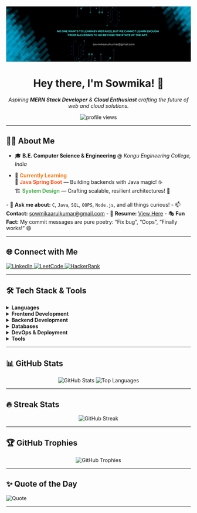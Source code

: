 ![Logo](linkedin2.png)

<h1 align="center">Hey there, I'm Sowmika! 👋</h1>
<p align="center">
  <em>Aspiring <b>MERN Stack Developer</b> & <b>Cloud Enthusiast</b> crafting the future of web and cloud solutions.</em>
</p>

<p align="center">
  <img src="https://komarev.com/ghpvc/?username=Sowmika-Arul&style=for-the-badge" alt="profile views"/>
</p>

---

## 👩‍💻 About Me

- 🎓 <b>B.E. Computer Science & Engineering</b> @ <i>Kongu Engineering College, India</i>  
- <p>
  🌱 <b style="color:#F77B17;">Currently Learning</b><br>
  🚀 <span style="color:#ff5722; font-weight:bold;">Java Spring Boot</span> — Building backends with Java magic! ☕<br>
  🏗️ <span style="color:#4CAF50; font-weight:bold;">System Design</span> — Crafting scalable, resilient architectures! 📐
</p>
- 💬 <b>Ask me about:</b> <code>C</code>, <code>Java</code>, <code>SQL</code>, <code>OOPS</code>, <code>Node.js</code>, and all things curious!  
- 📫 <b>Contact:</b> <a href="mailto:sowmikaarulkumar@gmail.com">sowmikaarulkumar@gmail.com</a>  
- 📄 <b>Resume:</b> <a href="https://drive.google.com/file/d/1RsAoOCFzOdKe4AgLigHtAyoC4G9ncPuv/view?usp=sharing" target="_blank">View Here</a>  
- 🎭 <b>Fun Fact:</b> My commit messages are pure poetry: “Fix bug”, “Oops”, “Finally works!” 😄

---

## 🌐 Connect with Me

<p>
  <a href="https://www.linkedin.com/in/sowmika-arulkumar">
    <img src="https://img.shields.io/badge/LinkedIn-%230077B5.svg?style=for-the-badge&logo=linkedin&logoColor=white" alt="LinkedIn"/>
  </a>
  <a href="https://www.leetcode.com/u/Sowmika_1104/">
    <img src="https://img.shields.io/badge/LeetCode-000000?style=for-the-badge&logo=LeetCode&logoColor=%23d16c06" alt="LeetCode"/>
  </a>
  <a href="https://www.hackerrank.com/profile/sowmikaa_22cse">
    <img src="https://img.shields.io/badge/HackerRank-2EC866?style=for-the-badge&logo=HackerRank&logoColor=white" alt="HackerRank"/>
  </a>
</p>

---

## 🛠️ Tech Stack & Tools

<details>
  <summary><b>Languages</b></summary>
  
  ![C](https://img.shields.io/badge/C-%2300599C.svg?style=for-the-badge&logo=c&logoColor=white)
  ![Java](https://img.shields.io/badge/Java-%23ED8B00.svg?style=for-the-badge&logo=openjdk&logoColor=white)
  ![SQL](https://img.shields.io/badge/SQL-336791?style=for-the-badge&logo=postgresql&logoColor=white)
</details>

<details>
  <summary><b>Frontend Development</b></summary>
  
  ![HTML5](https://img.shields.io/badge/HTML5-%23E34F26.svg?style=for-the-badge&logo=html5&logoColor=white)
  ![JavaScript](https://img.shields.io/badge/JavaScript-%23323330.svg?style=for-the-badge&logo=javascript&logoColor=%23F7DF1E)
  ![React](https://img.shields.io/badge/React-%2320232a.svg?style=for-the-badge&logo=react&logoColor=%2361DAFB)
  ![Bootstrap](https://img.shields.io/badge/Bootstrap-%238511FA.svg?style=for-the-badge&logo=bootstrap&logoColor=white)
  ![TailwindCSS](https://img.shields.io/badge/TailwindCSS-%2338B2AC.svg?style=for-the-badge&logo=tailwind-css&logoColor=white)
  ![Vite](https://img.shields.io/badge/Vite-%23646CFF.svg?style=for-the-badge&logo=vite&logoColor=white)
</details>

<details>
  <summary><b>Backend Development</b></summary>
  
  ![NodeJS](https://img.shields.io/badge/Node.js-6DA55F?style=for-the-badge&logo=node.js&logoColor=white)
  ![Express.js](https://img.shields.io/badge/Express.js-%23404d59.svg?style=for-the-badge&logo=express&logoColor=%2361DAFB)
  ![Flask](https://img.shields.io/badge/Flask-%23000.svg?style=for-the-badge&logo=flask&logoColor=white)
  ![JWT](https://img.shields.io/badge/JWT-black?style=for-the-badge&logo=JSON%20web%20tokens)
</details>

<details>
  <summary><b>Databases</b></summary>
  
  ![MongoDB](https://img.shields.io/badge/MongoDB-%234ea94b.svg?style=for-the-badge&logo=mongodb&logoColor=white)
  ![MySQL](https://img.shields.io/badge/MySQL-%2300000f.svg?style=for-the-badge&logo=mysql&logoColor=white)
</details>

<details>
  <summary><b>DevOps & Deployment</b></summary>
  
  ![Docker](https://img.shields.io/badge/Docker-%230db7ed.svg?style=for-the-badge&logo=docker&logoColor=white)
  ![Postman](https://img.shields.io/badge/Postman-FF6C37?style=for-the-badge&logo=postman&logoColor=white)
  ![Render](https://img.shields.io/badge/Render-46E3B7?style=for-the-badge&logo=render&logoColor=white)
</details>

<details>
  <summary><b>Tools</b></summary>
  
  ![GitHub](https://img.shields.io/badge/GitHub-181717?style=for-the-badge&logo=github&logoColor=white)
  ![Git](https://img.shields.io/badge/Git-F05032?style=for-the-badge&logo=git&logoColor=white)
  ![Canva](https://img.shields.io/badge/Canva-%2300C4CC.svg?style=for-the-badge&logo=canva&logoColor=white)
  ![Power BI](https://img.shields.io/badge/Power%20BI-F2C811?style=for-the-badge&logo=powerbi&logoColor=black)
</details>

---

## 📊 GitHub Stats

<p align="center">
  <img src="https://denvercoder1-github-readme-stats.vercel.app/api?username=Sowmika-Arul&show_icons=true&count_private=true&theme=radical" alt="GitHub Stats"/>
  <img src="https://github-readme-stats.vercel.app/api/top-langs/?username=Sowmika-Arul&theme=gotham&hide_border=false&include_all_commits=true&count_private=true&layout=compact" alt="Top Languages"/>
</p>

---

## 🔥 Streak Stats

<p align="center">
  <img src="https://github-readme-streak-stats.herokuapp.com/?user=Sowmika-Arul&theme=radical" alt="GitHub Streak"/>
</p>

---

## 🏆 GitHub Trophies

<p align="center">
  <img src="https://github-profile-trophy.vercel.app/?username=Sowmika-Arul&theme=radical&no-frame=true&no-bg=true&margin-w=1" alt="GitHub Trophies"/>
</p>

---


## ✨ Quote of the Day

![Quote](https://quotes-github-readme.vercel.app/api?type=horizontal&theme=radical)

---

